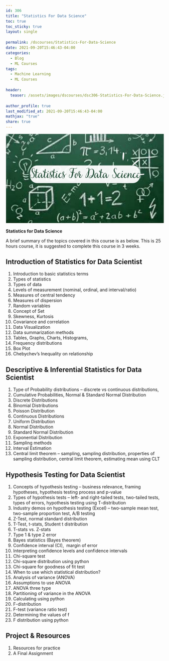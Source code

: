 ```yaml
---
id: 306    
title: "Statistics For Data Science"
toc: true
toc_sticky: true
layout: single

permalink: /dscourses/Statistics-For-Data-Science
date: 2021-09-20T15:46:43-04:00
categories:
  - Blog
  - ML Courses
tags: 
  - Machine Learning
  - ML Courses

header:
  teaser: /assets/images/dscourses/dsc306-Statistics-For-Data-Science.jpg

author_profile: true
last_modified_at: 2021-09-20T15:46:43-04:00
mathjax: "true"
share: true
---
```


![Statistics For Data Science](/assets/images/dscourses/dsc306-Statistics-For-Data-Science.jpg)

**Statistics for Data Science**

A brief summary of the topics covered in this course is as below. This is 25 hours course, it is suggested to complete this course in 3 weeks.

## Introduction of Statistics for Data Scientist

1.  Introduction to basic statistics terms
2.  Types of statistics
3.  Types of data
4.  Levels of measurement (nominal, ordinal, and interval/ratio)
5.  Measures of central tendency
6.  Measures of dispersion
7.  Random variables
8.  Concept of Set
9.  Skewness, Kurtosis
10.  Covariance and correlation
11.  Data Visualization
12.  Data summarization methods
13.  Tables, Graphs, Charts, Histograms,
14.  Frequency distributions
15.  Box Plot
16.  Chebychev’s Inequality on relationship

## Descriptive & Inferential Statistics for Data Scientist
1.  Type of Probability distributions – discrete vs continuous distributions,
2.  Cumulative Probabilities, Normal & Standard Normal Distribution
3.  Discrete Distributions
4.  Binomial Distributions
5.  Poisson Distribution
6.  Continuous Distributions
7.  Uniform Distribution
8.  Normal Distribution
9.  Standard Normal Distribution
10.  Exponential Distribution
11.  Sampling methods
12.  Interval Estimation
13.  Central limit theorem – sampling, sampling distribution, properties of sampling distribution, central limit theorem, estimating mean using CLT

## Hypothesis Testing for Data Scientist

1.  Concepts of hypothesis testing – business relevance, framing hypotheses, hypothesis testing process and p-value
2.  Types of hypothesis tests – left- and right-tailed tests, two-tailed tests, types of errors, hypothesis testing using T-distribution
3.  Industry demos on hypothesis testing (Excel) – two-sample mean test, two-sample proportion test, A/B testing
4.  Z-Test, normal standard distribution
5.  T-Test, t-stats, Student t distribution
6.  T-stats vs. Z-stats
7.  Type 1 & type 2 error
8.  Bayes statistics (Bayes theorem)
9.  Confidence interval (CI),  margin of error
10.  Interpreting confidence levels and confidence intervals
11.  Chi-square test
12.  Chi-square distribution using python
13.  Chi-square for goodness of fit test
14.  When to use which statistical distribution?
15.  Analysis of variance (ANOVA)
16.  Assumptions to use ANOVA
17.  ANOVA three type
18.  Partitioning of variance in the ANOVA
19.  Calculating using python
20.  F-distribution
21.  F-test (variance ratio test)
22.  Determining the values of f
23.  F distribution using python

## Project & Resources

1.  Resources for practice
2.  A Final Assignment